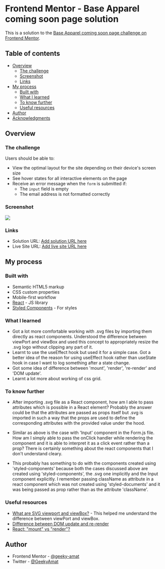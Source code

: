 # Frontend Mentor - Base Apparel coming soon page solution

This is a solution to the [Base Apparel coming soon page challenge on Frontend Mentor](https://www.frontendmentor.io/challenges/base-apparel-coming-soon-page-5d46b47f8db8a7063f9331a0).

## Table of contents

- [Overview](#overview)
  - [The challenge](#the-challenge)
  - [Screenshot](#screenshot)
  - [Links](#links)
- [My process](#my-process)
  - [Built with](#built-with)
  - [What I learned](#what-i-learned)
  - [To know further](#to-know-further)
  - [Useful resources](#useful-resources)
- [Author](#author)
- [Acknowledgments](#acknowledgments)


## Overview

### The challenge

Users should be able to:

- View the optimal layout for the site depending on their device's screen size
- See hover states for all interactive elements on the page
- Receive an error message when the `form` is submitted if:
  - The `input` field is empty
  - The email address is not formatted correctly

### Screenshot

![](./screenshot.jpg)



### Links

- Solution URL: [Add solution URL here](https://your-solution-url.com)
- Live Site URL: [Add live site URL here](https://your-live-site-url.com)

## My process

### Built with

- Semantic HTML5 markup
- CSS custom properties
- Mobile-first workflow
- [React](https://reactjs.org/) - JS library
- [Styled Components](https://styled-components.com/) - For styles


### What I learned

- Got a lot more comfortable working with .svg files by importing them directly as react components. Understood the difference between viewPort and viewBox and used this concept to appropriately resize the .svg logo without clipping any part of it.
- Learnt to use the useEffect hook but used it for a simple case. Got a better idea of the reason for using useEffect hook rather than useState hook in case I want to log something after a state change.
- Got some idea of difference between 'mount', 'render', 're-render' and 'DOM update'.
- Learnt a lot more about working of css grid.

### To know further

- After importing .svg file as a React component, how am I able to pass attributes which is possible in a React element? Probably the answer could be that the attributes are passed as props itself but .svg is imported in such a way that the props are used to define the corresponding attributes with the provided value under the hood.

- Similar as above is the case with 'Input' component in the Form.js file. How am I simply able to pass the onClick handler while rendering the component and it is able to interpret it as a click event rather than a prop? There is certainly something about the react components that I don't understand cleary.

- This probably has something to do with the components created using 'styled-components' because both the cases discussed above are created using 'styled-components', the .svg one implicitly and the Input component explicitly. I remember passing className as attribute in a react component which was not created using 'styled-documents' and it was being passed as prop rather than as the attribute 'className'.

### Useful resources

- [What are SVG viewport and viewBox?](https://www.youtube.com/watch?v=TBYJ2V1jAlA) - This helped me understand the difference between viewPort and viewBox.
- [Difference between DOM update and re-render](https://stackoverflow.com/questions/67947808/difference-between-dom-update-and-re-render)
- [React: "mount" vs "render"?](https://reacttraining.com/blog/mount-vs-render/)


## Author

- Frontend Mentor - [@geeky-amat](https://www.frontendmentor.io/profile/geeky-amat)
- Twitter - [@GeekyAmat](https://www.twitter.com/GeekyAmat)